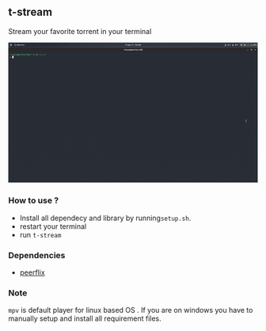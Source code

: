 ## t-stream 
Stream your favorite torrent in your terminal

![video](./eg.gif)
### How to use ?
- Install all dependecy and library by running`setup.sh`.
- restart your terminal
- run `t-stream`

### Dependencies
- [peerflix](https://github.com/mafintosh/peerflix)

### Note
`mpv` is default player for linux based OS .
If you are on windows you have to manually setup and install all requirement files.